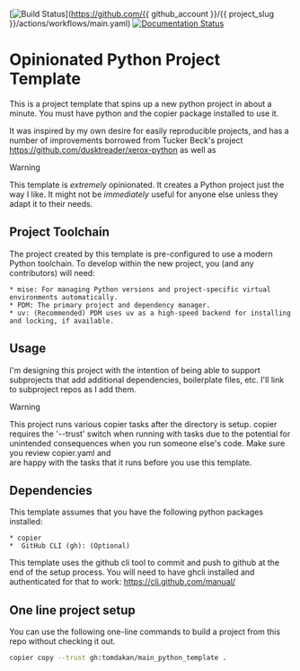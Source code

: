 [![Build Status](https://github.com/TomDakan/Copier_Python_Default/actions/workflows/main.yaml/badge.svg)](https://github.com/{{ github_account }}/{{ project_slug }}/actions/workflows/main.yaml)
[![Documentation Status](https://github.com/TomDakan/Copier_Python_Default/actions/workflows/docs.yaml/badge.svg)](https://github.com//actions/workflows/docs.yaml)

# Opinionated Python Project Template

This is a project template that spins up a new python project in about a minute. You must have python and the copier package installed to use it.

It was inspired by my own desire for easily reproducible projects, and has a number of improvements borrowed from Tucker Beck's project <https://github.com/dusktreader/xerox-python> as well as 

> [!WARNING]
> This template is _extremely_ opinionated. It creates a Python project just the way I like. It might not be _immediately_ useful for anyone else unless they adapt it to their needs.

## Project Toolchain

The project created by this template is pre-configured to use a modern Python toolchain. To develop within the new project, you (and any contributors) will need:

    * mise: For managing Python versions and project-specific virtual environments automatically.
    * PDM: The primary project and dependency manager.
    * uv: (Recommended) PDM uses uv as a high-speed backend for installing and locking, if available.


## Usage

I'm designing this project with the intention of being able to support subprojects that add additional dependencies, boilerplate files, etc. I'll link to subproject repos as I add them.

> [!WARNING]
> This project runs various copier tasks after the directory is setup. copier requires the '--trust' switch when running with 
> tasks due to the potential for unintended consequences when you run someone else's code. Make sure you review copier.yaml and  
> are happy with the tasks that it runs before you use this template.

## Dependencies

This template assumes that you have the following python packages installed:

    * copier
    *  GitHub CLI (gh): (Optional)

This template uses the github cli tool to commit and push to github at the end of the setup process. You will need to have ghcli installed and authenticated for that to work: <https://cli.github.com/manual/>

## One line project setup

You can use the following one-line commands to build a project from this repo without checking it out.

```bash
copier copy --trust gh:tomdakan/main_python_template .
```
